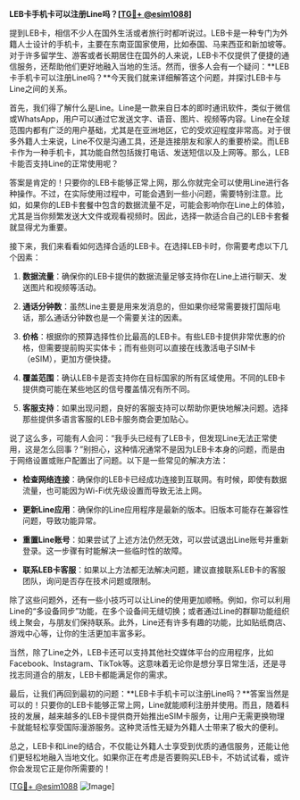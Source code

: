 **LEB卡手机卡可以注册Line吗？[[TG💪+ @esim1088](https://t.me/s/esim1088)]**

提到LEB卡，相信不少人在国外生活或者旅行时都听说过。LEB卡是一种专门为外籍人士设计的手机卡，主要在东南亚国家使用，比如泰国、马来西亚和新加坡等。对于许多留学生、游客或者长期居住在国外的人来说，LEB卡不仅提供了便捷的通信服务，还帮助他们更好地融入当地的生活。然而，很多人会有一个疑问：**LEB卡手机卡可以注册Line吗？**今天我们就来详细解答这个问题，并探讨LEB卡与Line之间的关系。

首先，我们得了解什么是Line。Line是一款来自日本的即时通讯软件，类似于微信或WhatsApp，用户可以通过它发送文字、语音、图片、视频等内容。Line在全球范围内都有广泛的用户基础，尤其是在亚洲地区，它的受欢迎程度非常高。对于很多外籍人士来说，Line不仅是沟通工具，还是连接朋友和家人的重要桥梁。而LEB卡作为一种手机卡，其功能自然包括拨打电话、发送短信以及上网等。那么，LEB卡能否支持Line的正常使用呢？

答案是肯定的！只要你的LEB卡能够正常上网，那么你就完全可以使用Line进行各种操作。不过，在实际使用过程中，可能会遇到一些小问题，需要特别注意。比如，如果你的LEB卡套餐中包含的数据流量不足，可能会影响你在Line上的体验，尤其是当你频繁发送大文件或观看视频时。因此，选择一款适合自己的LEB卡套餐就显得尤为重要。

接下来，我们来看看如何选择合适的LEB卡。在选择LEB卡时，你需要考虑以下几个因素：

1. **数据流量**：确保你的LEB卡提供的数据流量足够支持你在Line上进行聊天、发送图片和视频等活动。
   
2. **通话分钟数**：虽然Line主要是用来发消息的，但如果你经常需要拨打国际电话，那么通话分钟数也是一个需要关注的因素。

3. **价格**：根据你的预算选择性价比最高的LEB卡。有些LEB卡提供非常优惠的价格，但需要提前购买实体卡；而有些则可以直接在线激活电子SIM卡（eSIM），更加方便快捷。

4. **覆盖范围**：确认LEB卡是否支持你在目标国家的所有区域使用。不同的LEB卡提供商可能在某些地区的信号覆盖情况有所不同。

5. **客服支持**：如果出现问题，良好的客服支持可以帮助你更快地解决问题。选择那些提供多语言客服的LEB卡服务商会更加贴心。

说了这么多，可能有人会问：“我手头已经有了LEB卡，但发现Line无法正常使用，这是怎么回事？”别担心，这种情况通常不是因为LEB卡本身的问题，而是由于网络设置或账户配置出了问题。以下是一些常见的解决方法：

- **检查网络连接**：确保你的LEB卡已经成功连接到互联网。有时候，即使有数据流量，也可能因为Wi-Fi优先级设置而导致无法上网。
  
- **更新Line应用**：确保你的Line应用程序是最新的版本。旧版本可能存在兼容性问题，导致功能异常。

- **重置Line账号**：如果尝试了上述方法仍然无效，可以尝试退出Line账号并重新登录。这一步骤有时能解决一些临时性的故障。

- **联系LEB卡客服**：如果以上方法都无法解决问题，建议直接联系LEB卡的客服团队，询问是否存在技术问题或限制。

除了这些问题外，还有一些小技巧可以让Line的使用更加顺畅。例如，你可以利用Line的“多设备同步”功能，在多个设备间无缝切换；或者通过Line的群聊功能组织线上聚会，与朋友们保持联系。此外，Line还有许多有趣的功能，比如贴纸商店、游戏中心等，让你的生活更加丰富多彩。

当然，除了Line之外，LEB卡还可以支持其他社交媒体平台的应用程序，比如Facebook、Instagram、TikTok等。这意味着无论你是想分享日常生活，还是寻找志同道合的朋友，LEB卡都能满足你的需求。

最后，让我们再回到最初的问题：**LEB卡手机卡可以注册Line吗？**答案当然是可以的！只要你的LEB卡能够正常上网，Line就能顺利注册并使用。而且，随着科技的发展，越来越多的LEB卡提供商开始推出eSIM卡服务，让用户无需更换物理卡就能轻松享受国际漫游服务。这种灵活性无疑为外籍人士带来了极大的便利。

总之，LEB卡和Line的结合，不仅能让外籍人士享受到优质的通信服务，还能让他们更轻松地融入当地文化。如果你正在考虑是否要购买LEB卡，不妨试试看，或许你会发现它正是你所需要的！

[[TG💪+ @esim1088](https://t.me/s/esim1088) ![Image](https://i.postimg.cc/4NQfJmqS/Snipaste-2025-05-13-00-14-12.png)]